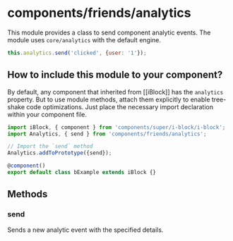 # components/friends/analytics

This module provides a class to send component analytic events.
The module uses `core/analytics` with the default engine.

```js
this.analytics.send('clicked', {user: '1'});
```

## How to include this module to your component?

By default, any component that inherited from [[iBlock]] has the `analytics` property.
But to use module methods, attach them explicitly to enable tree-shake code optimizations.
Just place the necessary import declaration within your component file.

```typescript
import iBlock, { component } from 'components/super/i-block/i-block';
import Analytics, { send } from 'components/friends/analytics';

// Import the `send` method
Analytics.addToPrototype({send});

@component()
export default class bExample extends iBlock {}
```

## Methods

### send

Sends a new analytic event with the specified details.

